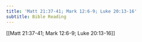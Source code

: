 ```yaml
---
title: 'Matt 21:37-41; Mark 12:6-9; Luke 20:13-16'
subtitle: Bible Reading
---
```


[[Matt 21:37-41; Mark 12:6-9; Luke 20:13-16]]